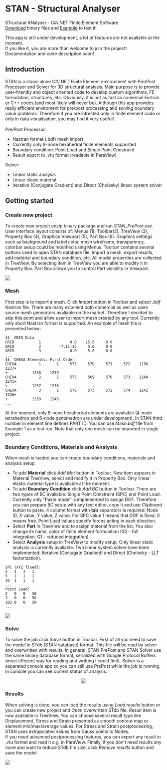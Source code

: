# STAN - Structural Analyser
STructural ANalyser - C#/.NET Finite Element Software\
[Download](https://github.com/galuszkm/STAN/raw/main/bin/STAN_binary.zip) binary files and [Example](https://github.com/galuszkm/STAN/raw/main/examples/Example1.zip) to test it!

This app is still under development, a lot of features are not avaliable at the moment.\
If you like it, you are more than welcome to join the project!\
Documentation and code description soon!

## Introduction
STAN is a stand-alone C#/.NET Finite Element environment with Pre/Post Processor and Solver for 3D structural analysis.
Main purpose is to provide user-friendly and object oriented code to develop custom algorithms, FE formulation, structures, etc.
Obviously, it is not as fast as comercial Fortran or C++ codes (and most likely will never be).
Although this app provides really efficient enviroment for pre/post processing and solving boundary value problems.
Therefore if you are intrested only in finite element code or only in data visualisation, you may find it very usefull.\
<br>Pre/Post Processor:</br>
  * Nastran format (.bdf) mesh import
  * Currently only 8-node hexahedral finite elements supported
  * Boundary condition: Point Load and Single Point Constraint
  * Result export to .vtu format (readable in ParaView)
  
Solver:
 * Linear static analysis
 * Linear elasic material
 * Iterative (Conjugate Gradient) and Direct (Cholesky) linear system solver

## Getting started
### Create new project
To create new project unzip binary package and run <em>STAN_PrePost.exe</em>. User interface layout consists of: Menus (1), Toolbar(2), TreeView (3), Property Box (4), Graphics Viewport (5), Part Box (6). Graphics settings such as background and label color, mesh wireframe, transparency, colorbar setup could be modified using Menus. Toolbar contains several buttons used to open STAN database file, import a mesh, export results, add material and boundary condition, etc. All model properties are collected in TreeView. By selecting item in TreeView you are able to modify it in Property Box. Part Box allows you to control Part visibility in Viewport.

<img src="https://github.com/galuszkm/STAN/blob/main/images/MainView.png">

### Mesh
First step is to import a mesh. Click <em>Import</em> button in Toolbar and select <em>.bdf</em> Nastran file.
There are many excellent both comercial as well as open source mesh generators avaliable on the market. Therefore I decided to skip this point and allow user to import mesh created by any tool. Currently only short Nastran format is supported. An example of mesh file is presented below:
```
$$  GRID Data
GRID           1             0.0    15.0     0.0
GRID           2        -7.11-15     5.0     0.0
GRID           3             0.0    -5.0     0.0
...
$$  CHEXA Elements: First Order
CHEXA          1       1     573     570     571     572    1236    1237+       
+           1238    1239
CHEXA          2       1     575     569     570     573    1240    1241+       
+           1237    1236
CHEXA          3       1     576     573     572     574    1242    1236+       
+           1239    1243
...
```
At the moment, only 8-none hexahedral elements are avaliable (4-node tetrahedron and 6-node pentahedron are under development). In STAN third number in element line defines PART ID. You can use <em>Mesh.bdf</em> file from Example 1 as a test run. Note that only one mesh can be imported in single project. 

### Boundary Conditions, Materials and Analysis
When mesh is loaded you can create boundary conditions, materials and analysis setup.
 * To add <b>Material</b> click <em>Add Mat</em> button in Toolbar. New item appears in Material TreeView, select and modify it in Property Box. Only linear elastic material type is avaliable at the moment.
 * To add <b>Boundary Condition</b> click <em>Add BC</em> button in Toolbar. There are two types of BC avaliable: Single Point Constraint (SPC) and Point Load. Currently only "Paste mode" is implemented to assign DOF. Therefore you can prepare BC setup with any text editor, copy it and use <em>Clipboard</em> button to paste. 4 column format with <b>tab</b> separators is required: Node ID, X value, Y value, Z value. For SPC value 1 means that DOF is fixed, 0 means free. Point Load values specify forces acting in each direction.
 * Select <b>Part</b> in TreeView and to assign material from the list. You also change its name, color of finite element formulation (G2 - full integration, G1 - reduced integration).
 * Select <b>Analysis</b> setup in TreeView to modify setup. Only linear static analysis is currently avaliable. Two linear system solver have been implemented: Iterative (Conjugate Gradient) and Direct (Cholesky - LLT factorization).
```
SPC (XYZ fixed):
4	1	1	1
5	1	1	1
16	1	1	1
...
Point Load:
2	0	0	50
3	0	0	50
102	0	0	50
...
```
<img src="https://github.com/galuszkm/STAN/blob/main/images/Properties.png">
 
### Solve
To solve the job click <em>Solve</em> button in Toolbar. First of all you need to save the model in STdb (STAN database) format. This file will be read by solver and overwritten with results. In general, STAN PrePost and STAN Solver use the same binary database format, serialized with Google Protocol Buffers (most efficient way for reading and writting I could find). Solver is a separated console app so you can still use PrePost while the job is running. In console you can see current status of analysis.

<p align="center">
  <img src="https://github.com/galuszkm/STAN/blob/main/images/Solver.PNG">
</p>

### Results
When solving is done, you can load the results using <em>Load results</em> button or you can create new project and <em>Open</em> overwritten STdb file. <em>Result</em> item is now avaliable in TreeView. You can choose several result type like Displacement, Stress and Strain presented as smooth contour map or element min/max/average values. For Stress and Strain postprocessing, STAN uses extrapolated values from Gauss points to Nodes.\
If you need advanced postprocessing features, you can export any result in .vtu format and read it e.g. in ParaView. Finally, if you don't need results any more and want to reduce STdb file size, click <em>Remove results</em> button and save the model.

<img src="https://github.com/galuszkm/STAN/blob/main/images/Results.png">
